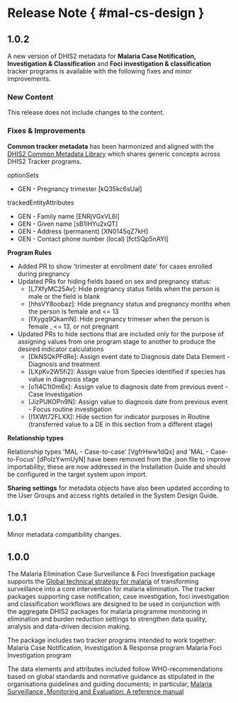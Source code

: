 # Release Note { #mal-cs-design }

## 1.0.2

A new version of DHIS2 metadata for **Malaria Case Notification, Investigation & Classification** and **Foci investigation & classification** tracker programs is available with the following fixes and minor improvements. 

### New Content

This release does not include changes to the content. 

### Fixes & Improvements

**Common tracker metadata** has been harmonized and aligned with the [DHIS2 Common Metadata Library](https://docs.dhis2.org/en/topics/metadata/dhis2-who-digital-health-data-toolkit/common-metadata-library/design.html) which shares generic concepts across DHIS2 Tracker programs. 

optionSets

- GEN - Pregnancy trimester [kQ35kc6sUal]

trackedEntityAttributes

- GEN - Family name [ENRjVGxVL6l]
- GEN - Given name [sB1IHYu2xQT]
- GEN - Address (permanent) [XN0145qZ7kH]
- GEN - Contact phone number (local) [fctSQp5nAYl]

**Program Rules**

- Added PR to show 'trimester at enrollment date' for cases enrolled during pregnancy
- Updated PRs for hiding fields based on sex and pregnancy status:
  - [L7XfyMC25Av]: Hide pregnancy status fields when the person is male or the field is blank
  - [hhsVY8oobaz]: Hide pregnancy status and pregnancy months when the person is female and <= 13
  - [fXygq9QkamN]: Hide pregnancy trimeser when the person is female , <= 13, or not pregnant
- Updated PRs to hide sections that are included only for the purpose of assigning values from one program stage to another to produce the desired indicator calculations
  - [DkNSQkPFdRe]: Assign event date to Diagnosis date Data Element - Diagnosis and treatment
  - [LXpKv2W5fi2]: Assign value from Species identified if species has value in diagnosis stage
  - [o1I4C1t0m6x]: Assign value to diagnosis date from previous event - Case Investigation
  - [JizPUKOPn9N]: Assign value to diagnosis date from previous event - Focus routine investigation
  - [I1XWt72FLXX]: Hide section for indicator purposes in Routine (transferred value to a DE in this section from a different stage)

**Relationship types** 

Relationship types 'MAL - Case-to-case' [VgfrHww1dQx] and 'MAL - Case-to-Focus' [dPolzYwmUyN] have been removed from the .json file to improve importability; these are now addressed in the Installation Guide and should be configured in the target system upon import. 	

**Sharing settings** for metadata objects have also been updated according to the User Groups and access rights detailed in the System Design Guide. 

## 1.0.1

Minor metadata compatibility changes.

## 1.0.0

The Malaria Elimination Case Surveillance & Foci Investigation package supports the [Global technical strategy for malaria](https://www.who.int/publications-detail-redirect/9789240031357) of transforming surveillance into a core intervention for malaria elimination. The tracker packages supporting case notification, case investigation, foci investigation and classification workflows are designed to be used in conjunction with the aggregate DHIS2 packages for malaria programme monitoring in elimination and burden reduction settings to strengthen data quality, analysis and data-driven decision making.

The package includes two tracker programs intended to work together:
Malaria Case Notification, Investigation & Response program
Malaria Foci Investigation program

The data elements and attributes included follow WHO-recommendations based on global standards and normative guidance as stipulated in the organisations guidelines and guiding documents; in particular, [Malaria Surveillance, Monitoring and Evaluation: A reference manual](https://www.who.int/publications/i/item/9789241565578)  
